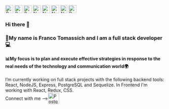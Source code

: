 <div class="tech-icons">
  
 
  <img src="https://www.svgrepo.com/show/354200/postgresql.svg" alt="Postgre Icon" width="25" height="25">
  <img src="https://www.svgrepo.com/show/354259/react.svg" alt="React Icon" width="25" height="25">
  <img src="https://www.svgrepo.com/show/452093/redux.svg" alt="Redux Icon" width="25" height="25">
   <img src="https://www.svgrepo.com/show/452075/node-js.svg" alt="Node Icon" width="25" height="25">
     <img src="https://www.svgrepo.com/show/354333/sequelize.svg" alt="Node Icon" width="25" height="25">
      <img src="https://www.svgrepo.com/show/452185/css-3.svg" alt="Node Icon" width="25" height="25">
       <img src="https://www.svgrepo.com/show/349419/javascript.svg" alt="Node Icon" width="22" height="25">
        <img src="https://www.svgrepo.com/show/331761/sql-database-sql-azure.svg" alt="Postgre Icon" width="25" height="25">
      
    
  
  <!-- Agrega más imágenes SVG según sea necesario -->
</div>

### Hi there 👋
<div>
  <h3>
    📌My name is Franco Tomassich and I am a full stack developer💻
  </h3>
  <h4> 
    📊My focus is to plan and execute effective strategies in response to the real needs of the technology and communication world🌍
  </h4>
</div>
<div> 
  I’m currently working on full stack projects with the following backend tools: React, NodeJS, Express, PostgreSQL and Sequelize. In Frontend I'm working with React, Redux, CSS.
</div>

 <div style="display:flex; align-items: center;"> Connect with me -->
   <img 
     src="https://www.svgrepo.com/show/448234/linkedin.svg" 
     alt="Postgre Icon" 
     width="35" 
     height="35"
     style= "display: flex; align-items:center",
     >
 </div>



